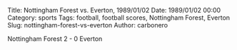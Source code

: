 Title: Nottingham Forest vs. Everton, 1989/01/02
Date: 1989/01/02 00:00
Category: sports
Tags: football, football scores, Nottingham Forest, Everton
Slug: nottingham-forest-vs-everton
Author: carbonero


Nottingham Forest 2 - 0 Everton
